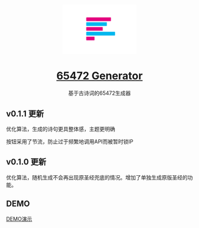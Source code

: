 <p align="center">
  <a href="https://github.com/OceanPresentChao/65472Generator">
    <img width="200" src="./static/Logo.png" alt="Logo">
  </a>
</p>

<h1 align="center">
  <a href="https://github.com/OceanPresentChao/65472Generator" target="_blank">65472 Generator</a>
</h1>

<div align="center">

<p>基于古诗词的65472生成器</p>

</div>

## v0.1.1 更新

优化算法，生成的诗句更具整体感，主题更明确

按钮采用了节流，防止过于频繁地调用API而被暂时锁IP
## v0.1.0 更新

优化算法，随机生成不会再出现原圣经兜底的情况。增加了单独生成原版圣经的功能。
## DEMO
[DEMO演示](https://oceanpresentchao.github.io/65472Generator/)

